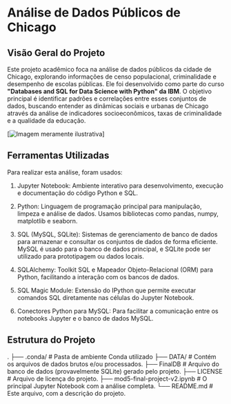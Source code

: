 # Análise de Dados Públicos de Chicago 

## Visão Geral do Projeto

Este projeto acadêmico foca na análise de dados públicos da cidade de Chicago, explorando informações de censo populacional, criminalidade e desempenho de escolas públicas. Ele foi desenvolvido como parte do curso **"Databases and SQL for Data Science with Python" da IBM**. O objetivo principal é identificar padrões e correlações entre esses conjuntos de dados, buscando entender as dinâmicas sociais e urbanas de Chicago através da análise de indicadores socioeconômicos, taxas de criminalidade e a qualidade da educação.

[![Imagem meramente ilustrativa](https://encrypted-tbn1.gstatic.com/licensed-image?q=tbn:ANd9GcSB0E2zhAxGdow-1Ca2cqbFayha0cISnpalJ8LOJNcEFdl6rVT56xCZlRl_T9oWbM1FmZarokjZ0gGiwSmaOmwTisil8TLCEv8AlRoZ9E9Ihchn-mg)]

## Ferramentas Utilizadas

Para realizar esta análise, foram usados:

1. Jupyter Notebook: Ambiente interativo para desenvolvimento, execução e documentação do código Python e SQL.

2. Python: Linguagem de programação principal para manipulação, limpeza e análise de dados. Usamos bibliotecas como pandas, numpy, matplotlib e seaborn.

3. SQL (MySQL, SQLite): Sistemas de gerenciamento de banco de dados para armazenar e consultar os conjuntos de dados de forma eficiente. MySQL é usado para o banco de dados principal, e SQLite pode ser utilizado para prototipagem ou dados locais.

4. SQLAlchemy: Toolkit SQL e Mapeador Objeto-Relacional (ORM) para Python, facilitando a interação com os bancos de dados.

5. SQL Magic Module: Extensão do IPython que permite executar comandos SQL diretamente nas células do Jupyter Notebook.

6. Conectores Python para MySQL: Para facilitar a comunicação entre os notebooks Jupyter e o banco de dados MySQL.

## Estrutura do Projeto

.
├── .conda/                        # Pasta de ambiente Conda utilizado
├── DATA/                          # Contém os arquivos de dados brutos e/ou processados.
├── FinalDB                        # Arquivo do banco de dados (provavelmente SQLite) gerado pelo projeto.
├── LICENSE                        # Arquivo de licença do projeto.
├── mod5-final-project-v2.ipynb    # O principal Jupyter Notebook com a análise completa.
└── README.md                      # Este arquivo, com a descrição do projeto.